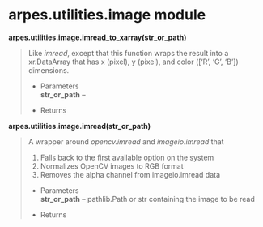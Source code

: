 # arpes.utilities.image module

**arpes.utilities.image.imread\_to\_xarray(str\_or\_path)**

> Like *imread*, except that this function wraps the result into a
> xr.DataArray that has x (pixel), y (pixel), and color (\[‘R’, ‘G’,
> ‘B’\]) dimensions.
> 
>   - Parameters  
>     **str\_or\_path** –
> 
>   - Returns

**arpes.utilities.image.imread(str\_or\_path)**

> A wrapper around *opencv.imread* and *imageio.imread* that
> 
> 1.  Falls back to the first available option on the system
> 2.  Normalizes OpenCV images to RGB format
> 3.  Removes the alpha channel from imageio.imread data
> 
> <!-- end list -->
> 
>   - Parameters  
>     **str\_or\_path** – pathlib.Path or str containing the image to be
>     read
> 
>   - Returns
